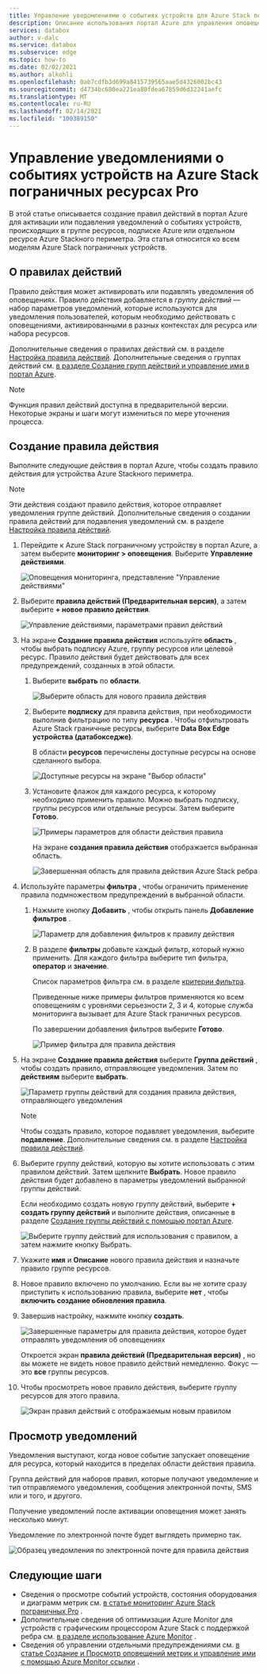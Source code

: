 ```yaml
---
title: Управление уведомлениями о событиях устройств для Azure Stack пограничных ресурсов Pro | Документация Майкрософт
description: Описание использования портал Azure для управления оповещениями о событиях устройств на Azure Stackных ресурсах Pro.
services: databox
author: v-dalc
ms.service: databox
ms.subservice: edge
ms.topic: how-to
ms.date: 02/02/2021
ms.author: alkohli
ms.openlocfilehash: 0ab7cdfb3d699a8415739565aae5d4326002bc43
ms.sourcegitcommit: d4734bc680ea221ea80fdea67859d6d32241aefc
ms.translationtype: MT
ms.contentlocale: ru-RU
ms.lasthandoff: 02/14/2021
ms.locfileid: "100389150"
---
```

# <a name="manage-device-event-alert-notifications-on-azure-stack-edge-pro-resources"></a>Управление уведомлениями о событиях устройств на Azure Stack пограничных ресурсах Pro

В этой статье описывается создание правил действий в портал Azure для активации или подавления уведомлений о событиях устройств, происходящих в группе ресурсов, подписке Azure или отдельном ресурсе Azure Stackного периметра. Эта статья относится ко всем моделям Azure Stack пограничных устройств.  

## <a name="about-action-rules"></a>О правилах действий

Правило действия может активировать или подавлять уведомления об оповещениях. Правило действия добавляется в *группу действий* — набор параметров уведомлений, которые используются для уведомления пользователей, которым необходимо действовать с оповещениями, активированными в разных контекстах для ресурса или набора ресурсов.

Дополнительные сведения о правилах действий см. в разделе [Настройка правила действий](/azure/azure-monitor/platform/alerts-action-rules?tabs=portal#configuring-an-action-rule). Дополнительные сведения о группах действий см. [в разделе Создание групп действий и управление ими в портал Azure](/azure/azure-monitor/platform/action-groups).

> [!NOTE]
> Функция правил действий доступна в предварительной версии. Некоторые экраны и шаги могут измениться по мере уточнения процесса.


## <a name="create-an-action-rule"></a>Создание правила действия

Выполните следующие действия в портал Azure, чтобы создать правило действия для устройства Azure Stackного периметра.

> [!NOTE]
> Эти действия создают правило действия, которое отправляет уведомления группе действий. Дополнительные сведения о создании правила действий для подавления уведомлений см. в разделе [Настройка правила действий](/azure/azure-monitor/platform/alerts-action-rules?tabs=portal#configuring-an-action-rule).

1. Перейдите к Azure Stack пограничному устройству в портал Azure, а затем выберите **мониторинг > оповещения**. Выберите **Управление действиями**.

   ![Оповещения мониторинга, представление "Управление действиями"](media/azure-stack-edge-gpu-manage-device-event-alert-notifications/action-rules-open-view-01.png)

2. Выберите **правила действий (Предварительная версия)**, а затем выберите **+ новое правило действия**.

   ![Управление действиями, параметрами правил действий](media/azure-stack-edge-gpu-manage-device-event-alert-notifications/action-rules-open-view-02.png)

3. На экране **Создание правила действия** используйте **область** , чтобы выбрать подписку Azure, группу ресурсов или целевой ресурс. Правило действия будет действовать для всех предупреждений, созданных в этой области.

   1. Выберите **выбрать** по **области**.

      ![Выберите область для нового правила действия](media/azure-stack-edge-gpu-manage-device-event-alert-notifications/new-action-rule-scope-01.png)

   2. Выберите **подписку** для правила действия, при необходимости выполнив фильтрацию по типу **ресурса** . Чтобы отфильтровать Azure Stack граничные ресурсы, выберите **Data Box Edge устройства (датабокседже)**.

      В области **ресурсов** перечислены доступные ресурсы на основе сделанного выбора.
  
      ![Доступные ресурсы на экране "Выбор области"](media/azure-stack-edge-gpu-manage-device-event-alert-notifications/new-action-rule-scope-02.png)

   3. Установите флажок для каждого ресурса, к которому необходимо применить правило. Можно выбрать подписку, группы ресурсов или отдельные ресурсы. Затем выберите **Готово**.

      ![Примеры параметров для области действия правила](media/azure-stack-edge-gpu-manage-device-event-alert-notifications/new-action-rule-scope-03.png)

      На экране **создания правила действия** отображается выбранная область.

      ![Завершенная область для правила действия Azure Stack ребра](media/azure-stack-edge-gpu-manage-device-event-alert-notifications/new-action-rule-scope-04.png)

4. Используйте параметры **фильтра** , чтобы ограничить применение правила подмножеством предупреждений в выбранной области.

   1. Нажмите кнопку **Добавить** , чтобы открыть панель **Добавление фильтров** .

      ![Параметр для добавления фильтров к правилу действия](media/azure-stack-edge-gpu-manage-device-event-alert-notifications/new-action-rule-filter-01.png)

   2. В разделе **фильтры** добавьте каждый фильтр, который нужно применить. Для каждого фильтра выберите тип фильтра, **оператор** и **значение**.
   
      Список параметров фильтра см. в разделе [критерии фильтра](/azure/azure-monitor/platform/alerts-action-rules?tabs=portal#filter-criteria).

      Приведенные ниже примеры фильтров применяются ко всем оповещениям с уровнями серьезности 2, 3 и 4, которые служба мониторинга вызывает для Azure Stack граничных ресурсов.

      По завершении добавления фильтров выберите **Готово**.
   
      ![Пример фильтра для правила действия](media/azure-stack-edge-gpu-manage-device-event-alert-notifications/new-action-rule-filter-02.png)

5. На экране **Создание правила действия** выберите **Группа действий** , чтобы создать правило, отправляющее уведомления. Затем по **действиям** выберите **выбрать**.

   ![Параметр группы действий для создания правила действия, отправляющего уведомления](media/azure-stack-edge-gpu-manage-device-event-alert-notifications/new-action-rule-action-group-01.png)

   > [!NOTE]
   > Чтобы создать правило, которое подавляет уведомления, выберите **подавление**. Дополнительные сведения см. в разделе [Настройка правила действий](/azure/azure-monitor/platform/alerts-action-rules?tabs=portal#configuring-an-action-rule).

6. Выберите группу действий, которую вы хотите использовать с этим правилом действий. Затем щелкните **Выбрать**. Новое правило действия будет добавлено в параметры уведомлений выбранной группы действий.

   Если необходимо создать новую группу действий, выберите **+ создать группу действий** и выполните действия, описанные в разделе [Создание группы действий с помощью портал Azure](/azure/azure-monitor/platform/action-groups#create-an-action-group-by-using-the-azure-portal).

   ![Выберите группу действий для использования с правилом, а затем нажмите кнопку Выбрать.](media/azure-stack-edge-gpu-manage-device-event-alert-notifications/new-action-rule-action-group-02.png)

7. Укажите **имя** и **Описание** нового правила действия и назначьте правило группе ресурсов.

9. Новое правило включено по умолчанию. Если вы не хотите сразу приступить к использованию правила, выберите **нет** , чтобы **включить создание обновления правила**.

10. Завершив настройку, нажмите кнопку **создать**.

    ![Завершенные параметры для правила действия, которое будет отправлять уведомления об оповещениях](media/azure-stack-edge-gpu-manage-device-event-alert-notifications/new-action-rule-completed-settings.png)

    Откроется экран **правила действий (Предварительная версия)** , но вы можете не видеть новое правило действий немедленно. Фокус — это **все** группы ресурсов.

11. Чтобы просмотреть новое правило действия, выберите группу ресурсов для этого правила.

    ![Экран правил действий с отображаемым новым правилом](media/azure-stack-edge-gpu-manage-device-event-alert-notifications/new-action-rule-displayed.png)


## <a name="view-notifications"></a>Просмотр уведомлений

Уведомления выступают, когда новое событие запускает оповещение для ресурса, который находится в пределах области действия правила.

Группа действий для наборов правил, которые получают уведомление и тип отправляемого уведомления, сообщения электронной почты, SMS или и того, и другого.

Получение уведомлений после активации оповещения может занять несколько минут.

Уведомление по электронной почте будет выглядеть примерно так.

![Образец уведомления по электронной почте для правила действия](media/azure-stack-edge-gpu-manage-device-event-alert-notifications/sample-action-rule-email-notification.png)


## <a name="next-steps"></a>Следующие шаги

<!-- - See [Create and manage action groups in the Azure portal](/azure/azure-monitor/platform/action-groups) for guidance on creating a new action group.
- See [Configure an action rule](/azure/azure-monitor/platform/alerts-action-rules?tabs=portal#configuring-an-action-rule) for more info about creating action rules that send or suppress alert notifications. -2 bullets referenced above. Making room for local tasks in "Next Steps." --> 
- Сведения о просмотре событий устройств, состояния оборудования и диаграмм метрик см. [в статье мониторинг Azure Stack пограничных Pro](azure-stack-edge-monitor.md) . 
- Дополнительные сведения об оптимизации Azure Monitor для устройств с графическим процессором Azure Stack с поддержкой ребра см. [в разделе использование Azure Monitor](azure-stack-edge-gpu-enable-azure-monitor.md) .
- Сведения об управлении отдельными предупреждениями см. [в статье Создание и Просмотр оповещений метрик и управление ими с помощью Azure Monitor ссылки](/azure/azure-monitor/platform/alerts-metric) .
